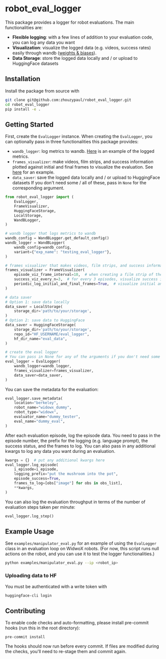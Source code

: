 # robot_eval_logger
This package provides a logger for robot evaluations. The main functionalities are:
- **Flexible logging**: with a few lines of addition to your evaluation code, you can log any data you want
- **Visualization**: visualize the logged data (e.g. videos, success rates) easily through wandb ([weights & biases](https://wandb.ai)).
- **Data Storage**: store the logged data locally and / or upload to HuggingFace datasets


## Installation
Install the package from source with
```bash
git clone git@github.com:zhouzypaul/robot_eval_logger.git
cd robot_eval_logger
pip install -e .
```

## Getting Started
First, create the `EvalLogger` instance. When creating the `EvalLogger`, you can optionally pass in three functionalities this package provides:
- `wandb_logger`: log metrics to wandb. [Here](https://wandb.ai/rail-iterated-offline-rl/auto_eval_beta_launch/runs/test%20good%20_open_web_client_open_the_drawer_20250305_005411?nw=nwuserzhouzypaul) is an example of the logged metrics.
- `frames_visualizer`: make videos, film strips, and success information plotted against initial and final frames to visualize the evaluation. See [here](https://wandb.ai/rail-iterated-offline-rl/auto_eval_beta_launch/runs/test%20good%20_open_web_client_open_the_drawer_20250305_005411?nw=nwuserzhouzypaul) for an example.
- `data_saver`: save the logged data locally and / or upload to HuggingFace datasets
If you don't need some / all of these, pass in `None` for the corresponding argument.

```python
from robot_eval_logger import (
    EvalLogger,
    FrameVisualizer,
    HuggingFaceStorage,
    LocalStorage,
    WandBLogger,
)

# wandb logger that logs metrics to wandb
wandb_config = WandBLogger.get_default_config()
wandb_logger = WandBLogger(
    wandb_config=wandb_config,
    variant={"exp_name": "testing_eval_logger"},
)

# frames visualizer that makes videos, film strips, and success information plotted against initial and final frames to visualize the evaluation
frames_visualizer = FrameVisualizer(
    episode_viz_frame_interval=10,  # when creating a film strip of the eval trajectory, visualize a frame every 10 frames
    success_viz_every_n=3,  # for every 3 episodes, visualize success information alongside initial and final frames
    periodic_log_initial_and_final_frames=True,  # visualize initial and final frames alongside success information
)

# data saver
# Option 1: save data locally
data_saver = LocalStorage(
    storage_dir='path/to/your/storage',
)
# Option 2: save data to HuggingFace
data_saver = HuggingFaceStorage(
    storage_dir='path/to/your/storage',
    repo_id="HF_USERNAME/eval_logger",
    hf_dir_name="eval_data",
)

# create the eval logger
# You can pass in None for any of the arguments if you don't need some / all of the functionalities
eval_logger = EvalLogger(
    wandb_logger=wandb_logger,
    frames_visualizer=frames_visualizer,
    data_saver=data_saver,
)
```

You can save the metadata for the evaluation:
```python
eval_logger.save_metadata(
    location="berkeley",
    robot_name="widowx_dummy",
    robot_type="widowx",
    evaluator_name="dummy_tester",
    eval_name="dummy_eval",
)
```

After each evaluation episode, log the episode data. You need to pass in the episode number, the prefix for the logging (e.g. language prompt), the success status, and the frames to log. You can also pass in any additional kwargs to log any data you want during an evaluation.
```python
kwargs = {}  # put any additional kwargs here
eval_logger.log_episode(
    i_episode=i_episode,
    logging_prefix="put the mushroom into the pot",
    episode_success=True,
    frames_to_log=[obs["image"] for obs in obs_list],
    **kwargs,
)
```

You can also log the evaluation throughput in terms of the number of evaluation steps taken per minute:
```python
eval_logger.log_step()
```


## Example Usage
See `examples/manipulator_eval.py` for an example of using the `EvalLogger` class in an evaluation loop on WidwoX robots. (For now, this script runs null actions on the robot, and you can use it to test the logger functionalities.)
```bash
python examples/manipulator_eval.py --ip <robot_ip>
```

### Uploading data to HF
You must be authenticated with a write token with
```bash
huggingface-cli login
```

## Contributing
To enable code checks and auto-formatting, please install pre-commit hooks (run this in the root directory):
```
pre-commit install
```
The hooks should now run before every commit. If files are modified during the checks, you'll need to re-stage them and commit again.
